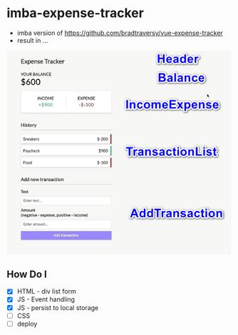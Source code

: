 # imba-expense-tracker

- imba version of https://github.com/bradtraversy/vue-expense-tracker
- result in ...

![](info.webp)

## How Do I
- [x] HTML - div list form
- [x] JS - Event handling
- [x] JS - persist to local storage
- [ ] CSS
- [ ] deploy